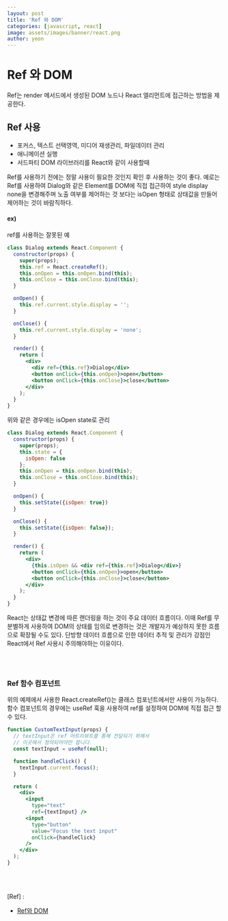 ```yaml
---
layout: post
title: 'Ref 와 DOM'
categories: [javascript, react]
image: assets/images/banner/react.png
author: yeon
---
```


# Ref 와 DOM

Ref는 render 메서드에서 생성된 DOM 노드나 React 엘리먼트에 접근하는 방법을 제공한다.

## Ref 사용

- 포커스, 텍스트 선택영역, 미디어 재생관리, 파일데이터 관리
- 애니메이션 실행
- 서드파티 DOM 라이브러리를 React와 같이 사용할때

Ref를 사용하기 전에는 정말 사용이 필요한 것인지 확인 후 사용하는 것이 좋다. 예로는 Ref를 사용하여 Dialog와 같은 Element를 DOM에 직접 접근하여 style display none을 변경해주며 노출 여부를 제어하는 것 보다는 isOpen 형태로 상태값을 만들어 제어하는 것이 바람직하다.

#### ex)

ref를 사용하는 잘못된 예

```jsx
class Dialog extends React.Component {
  constructor(props) {
    super(props);
    this.ref = React.createRef();
    this.onOpen = this.onOpen.bind(this);
    this.onClose = this.onClose.bind(this);
  }

  onOpen() {
    this.ref.current.style.display = '';
  }

  onClose() {
    this.ref.current.style.display = 'none';
  }

  render() {
    return (
      <div>
        <div ref={this.ref}>Dialog</div>
        <button onClick={this.onOpen}>open</button>
        <button onClick={this.onClose}>close</button>
      </div>
    );
  }
}
```

위와 같은 경우에는 isOpen state로 관리

```jsx
class Dialog extends React.Component {
  constructor(props) {
    super(props);
    this.state = {
      isOpen: false
    };
    this.onOpen = this.onOpen.bind(this);
    this.onClose = this.onClose.bind(this);
  }

  onOpen() {
    this.setState({isOpen: true})
  }

  onClose() {
    this.setState({isOpen: false});
  }

  render() {
    return (
      <div>
        {this.isOpen && <div ref={this.ref}>Dialog</div>}
        <button onClick={this.onOpen}>open</button>
        <button onClick={this.onClose}>close</button>
      </div>
    );
  }
}
```

React는 상태값 변경에 따른 랜더링을 하는 것이 주요 데이터 흐름이다. 이때 Ref를 무분별하게 사용하여 DOM의 상태를 임의로 변경하는 것은 개발자가 예상하지 못한 흐름으로 확장될 수도 있다. 단방향 데이터 흐름으로 인한 데이터 추적 및 관리가 강점인 React에서 Ref 사용시 주의해야하는 이유이다. <br>

<br><br>

### Ref 함수 컴포넌트

위의 예제에서 사용한 React.createRef()는 클래스 컴포넌트에서만 사용이 가능하다. 함수 컴포넌트의 경우에는 useRef 훅을 사용하여 ref를 설정하여 DOM에 직접 접근 할 수 있다.

```jsx
function CustomTextInput(props) {
  // textInput은 ref 어트리뷰트를 통해 전달되기 위해서
  // 이곳에서 정의되어야만 합니다.
  const textInput = useRef(null);

  function handleClick() {
    textInput.current.focus();
  }

  return (
    <div>
      <input
        type="text"
        ref={textInput} />
      <input
        type="button"
        value="Focus the text input"
        onClick={handleClick}
      />
    </div>
  );
}
```

<br><br>

[Ref] :

- [Ref와 DOM](https://ko.reactjs.org/docs/refs-and-the-dom.html)

<br><br><br>